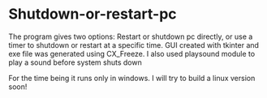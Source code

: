 # Shutdown-or-restart-pc

<p>The program gives two options: Restart or shutdown pc directly, or use a timer to shutdown or restart at a specific time. GUI created with
tkinter and exe file was generated using CX_Freeze. I also used playsound module to play a sound before system shuts down

For the time being it runs only in windows. I will try to build a linux version soon!</p>
